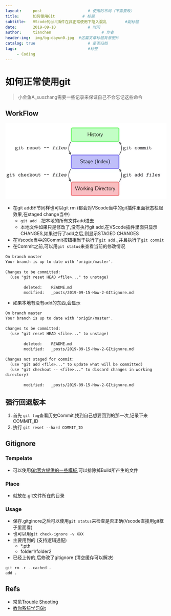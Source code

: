 ```yaml
---
layout:     post                    # 使用的布局（不需要改）
title:      如何使用Git            # 标题 
subtitle:   VScode的git插件在非正常使用下陷入混乱        #副标题
date:       2019-09-10              # 时间
author:     tianchen                      # 作者
header-img:  img/bg-dayun0.jpg  #这篇文章标题背景图片
catalog: true                       # 是否归档
tags:                               #标签
     - Coding
---
```

# 如何正常使用git
> 小金鱼A_suozhang需要一些记录来保证自己不会忘记这些命令

## WorkFlow
![](https://github.com/A-suozhang/MyPicBed/raw/master/img/20190915105530.png)
* 在git add环节同样也可以git rm (都会对VScode当中的git插件里面状态栏起效果,在staged change当中)
  * ```git add .```把本地的所有文件add进去
  * 本地文件如果只是修改了,没有执行git add,在VScode插件里面只显示CHANGES,如果进行了add之后,则显示STAGED CHANGES
* 在Vscode当中的Commit按钮相当于执行了```git add.```,并且执行了```git commit```
* 在Commit之前,可以用```git status```来查看当前的修改情况
```
On branch master
Your branch is up to date with 'origin/master'.

Changes to be committed:
  (use "git reset HEAD <file>..." to unstage)

        deleted:    README.md
        modified:   _posts/2019-09-15-How-2-GItignore.md
```
* 如果本地有没有add的东西,会显示
```
On branch master
Your branch is up to date with 'origin/master'.

Changes to be committed:
  (use "git reset HEAD <file>..." to unstage)

        deleted:    README.md
        modified:   _posts/2019-09-15-How-2-GItignore.md

Changes not staged for commit:
  (use "git add <file>..." to update what will be committed)
  (use "git checkout -- <file>..." to discard changes in working directory)

        modified:   _posts/2019-09-15-How-2-GItignore.md

```

## 强行回退版本
1. 首先 ```git log```查看历史Commit,找到自己想要回到的那一次,记录下来COMMIT_ID
2. 执行 ```git reset --hard COMMIT_ID```


## Gitignore
### Tempelate
* 可以使用[Git官方提供的一些模板](https://github.com/github/gitignore),可以排除掉Build所产生的文件

### Place
* 就放在.git文件所在的目录

### Usage
* 保存.gitginore之后可以使用```git status```来检查是否正确(Vscode直接用git框子里面看)
* 也可以用```git check-ignore -v XXX```
* 主要用到的 (支持逻辑通配)
  *   *.pth
  *   folder1/folder2   
*  已经上传的,后修改了gitignore (清空缓存可以解决)
```
git rm -r --cached .
add .
```

## Refs
* [常见Trouble Shooting](https://blog.csdn.net/qq_15437629/article/details/78761459)
* [教你系统学习Git](https://www.jianshu.com/p/fe038a97bb3c)